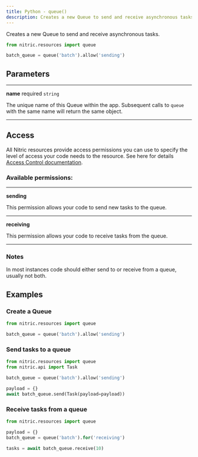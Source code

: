 ```yaml
---
title: Python - queue()
description: Creates a new Queue to send and receive asynchronous tasks.
---
```


Creates a new Queue to send and receive asynchronous tasks.

```python
from nitric.resources import queue

batch_queue = queue('batch').allow('sending')
```

## Parameters

---

**name** required `string`

The unique name of this Queue within the app. Subsequent calls to `queue` with the same name will return the same object.

---

## Access

All Nitric resources provide access permissions you can use to specify the level of access your code needs to the resource. See here for details [Access Control documentation](../../../../access-control).

### Available permissions:

---

**sending**

This permission allows your code to send new tasks to the queue.

---

**receiving**

This permission allows your code to receive tasks from the queue.

---

### Notes

In most instances code should either send to or receive from a queue, usually not both.

## Examples

### Create a Queue

```python
from nitric.resources import queue

batch_queue = queue('batch').allow('sending')
```

### Send tasks to a queue

```python
from nitric.resources import queue
from nitric.api import Task

batch_queue = queue('batch').allow('sending')

payload = {}
await batch_queue.send(Task(payload=payload))
```

### Receive tasks from a queue

```python
from nitric.resources import queue

payload = {}
batch_queue = queue('batch').for('receiving')

tasks = await batch_queue.receive(10)
```
